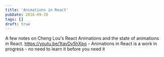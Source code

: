 ```yaml
---
title: 'Animations in React'
pubDate: 2016-09-26
tags: []
draft: true
---
```


A few notes on Cheng Lou's React Animations and the state of animations in React. https://youtu.be/1tavDv5hXpo - Animations in React is a work in progress - no need to learn it before you need it

